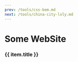 ```yaml
---
prev: /tools/css-bem.md
next: /tools/china-city-lxly.md
---
```


# Some WebSite

<!-- <template> -->
  <div v-for="(item, i) in linkList" :key="i">
    <h3>{{ item.title }}</h3>
    <div>
      <card :defaultValue="item.children"/>
    </div>
  </div>
<!-- </template> -->

<script setup>
import { ref } from 'vue'

const linkList = ref([])

linkList.value = [
  {
    title: '网站记录',
    children: [
      {
        "title": "VuePress",
        "link": "https://v2.vuepress.vuejs.org/zh/"
      },
      {
        "title": "疫情数据(腾讯)",
        "link": "https://feiyan.wecity.qq.com/wuhan/dist/index.html#/?tab=shishitongbao&randId=0.13653898872564252"
      },
      {
        "title": "通信行程卡模拟(Cloudflare)",
        "link": "https://tripcard.pages.dev"
      },
      {
        "title": "通信行程卡模拟(Netlify)",
        "link": "https://kind-snyder-68dad8.netlify.app"
      },
      {
        "title": "时间线示例Demo",
        "link": "https://juejin.cn/post/7073250328023400478"
      },
      {
        "title": "豆果食谱",
        "link": "https://www.douguo.com/"
      }
    ]
  },
  {
    title: '面试',
    children: [
      {
        "title": "Webpack&Git",
        "link": "https://juejin.cn/post/7196630860811075642"
      }
    ]
  },
  {
    title: '我的站点',
    children: [
      {
        "title": "国内疫情数据大屏",
        "link": "https://dearhuan.github.io/chartNcov/"
      },
      {
        "title": "记账本",
        "link": "https://dearhuan.gitee.io/vip"
      },
      {
        "title": "基金本",
        "link": "https://dearhuan.github.io/swiper-fund/#/fund"
      },
      {
        "title": "天气本",
        "link": "https://dearhuan.github.io/swiper-fund/#/weather"
      },
      {
        "title": "油价本",
        "link": "https://dearhuan.github.io/swiper-fund/#/oil"
      },
      {
        "title": "烹饪记录",
        "link": "https://dearhuan.github.io/photoshow"
      }
    ]
  },
  {
    title: 'Github',
    children: [
      {
        "title": "中文独立博客列表",
        "link": "https://github.com/timqian/chinese-independent-blogs"
      },
      {
        "title": "clean-code-javascript",
        "link": "https://github.com/ryanmcdermott/clean-code-javascript"
      },
      {
        "title": "Github趋势查询",
        "link": "https://github.com/trending"
      },
      {
        "title": "一款简洁实用优雅的个人博客系统",
        "link": "https://github.com/Mereithhh/vanblog"
      },
    ]
  },
  {
    title: '他人博客',
    children: [
      {
        "title": "Mereith's Blog",
        "link": "https://www.mereith.com"
      },
      {
        "title": "前端｜面试进阶之道",
        "link": "https://www.whyknown.com/"
      },
      {
        "title": "小柴の BLOG",
        "link": "https://blog.sepbf.com"
      },
      {
        "title": "handy 的小窝",
        "link": "https://www.handyzyg.cn"
      },
      {
        "title": "GT 的官方博客",
        "link": "https://gt-it.net"
      },
      {
        "title": "無糧不聚兵‘s Blog",
        "link": "https://www.wongcw.cn"
      },
      {
        "title": "oldmoon",
        "link": "https://oldmoon.top"
      },
      {
        "title": "手艺橙",
        "link": "https://blog.shouyicheng.com/"
      },
      {
        "title": "叶继伟 の blog",
        "link": "https://yejiwei.com"
      },
      {
        "title": "seek.wiki",
        "link": "https://seek.wiki"
      },
      {
        "title": "Kevin2li's Blog",
        "link": "https://blog.kevin2li.top/"
      },
      {
        "title": "joker's blog",
        "link": "https://jingjianqian.top"
      },
      {
        "title": "SnailBlog",
        "link": "https://blog.mldd521.com"
      },
      {
        "title": "Ray's Blog",
        "link": "https://blog.zai7lou.ml"
      },
      {
        "title": "阿明的小博客",
        "link": "https://696988.xyz/"
      },
      {
        "title": "老咸鱼的池塘",
        "link": "https://nixieka.top"
      },
      {
        "title": "谷粒 corn.li",
        "link": "https://corn.li"
      },
      {
        "title": "BARM Blog",
        "link": "https://blog.ccz.life"
      },
      {
        "title": "凌览社",
        "link": "http://www.linglan01.cn"
      },
      {
        "title": "Peter's blog",
        "link": "https://niuery.com"
      },
      {
        "title": "不可视之线",
        "link": "https://fukashinosen.club"
      },
      {
        "title": "我本无罪的博客",
        "link": "https://blog.rnaan.com/"
      },
      {
        "title": "还是夸张一点",
        "link": "https://blog.ynsites.com/"
      },
      {
        "title": "XiaFan's Vision",
        "link": "https://blog.motofans.club/"
      },
      {
        "title": "青菜的杂货铺",
        "link": "https://211222.xyz"
      },
      {
        "title": "笑一个吧",
        "link": "http://vanblog.ztunan.top"
      },
      {
        "title": "花菜的博客",
        "link": "https://blog.huacai.one"
      },
      {
        "title": "MrBun's Blog",
        "link": "https://blog.mrbun.cn"
      },
      {
        "title": "智芯物联的空间",
        "link": "https://www.tingshuo.online"
      },
      {
        "title": "敲代码的小盆友",
        "link": "https://code-child.cn"
      },
      {
        "title": "Tim's Life",
        "link": "https://zouchanglin.cn"
      },
      {
        "title": "吾・子风",
        "link": "https://5z5f.com/tag"
      },
      {
        "title": "LinKinHan'Blog",
        "link": "https://www.linkinhan.top"
      },
      {
        "title": "郭郭的博客",
        "link": "https://blog.warmplace.cn"
      },
      {
        "title": "小橘子",
        "link": "https://www.xiaojuziya.com"
      }
    ]
  }
]
</script>